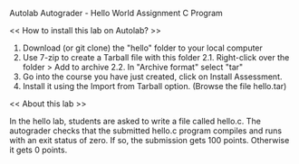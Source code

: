 Autolab Autograder - Hello World Assignment
C Program

<< How to install this lab on Autolab? >>

1. Download (or git clone) the "hello" folder to your local computer
2. Use 7-zip to create a Tarball file with this folder
  2.1. Right-click over the folder > Add to archive
  2.2. In "Archive format" select "tar"
3. Go into the course you have just created, click on Install Assessment.
4. Install it using the Import from Tarball option. (Browse the file hello.tar)


<< About this lab >>


In the hello lab, students are asked to write a file called hello.c. The autograder checks that the submitted hello.c program compiles and runs with an exit status of zero. If so, the submission gets 100 points. Otherwise it gets 0 points.
